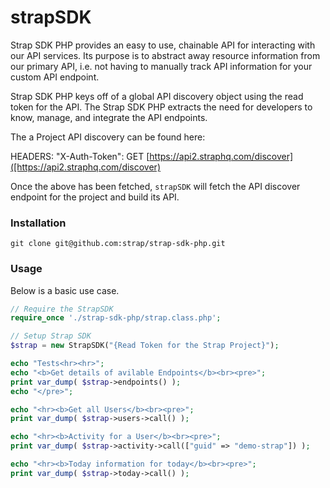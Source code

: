 # strapSDK

Strap SDK PHP provides an easy to use, chainable API for interacting with our
API services.  Its purpose is to abstract away resource information from
our primary API, i.e. not having to manually track API information for
your custom API endpoint.

Strap SDK PHP keys off of a global API discovery object using the read token for the API. 
The Strap SDK PHP extracts the need for developers to know, manage, and integrate the API endpoints.

The a Project API discovery can be found here:

HEADERS: "X-Auth-Token": 
GET [https://api2.straphq.com/discover]([https://api2.straphq.com/discover)

Once the above has been fetched, `strapSDK` will fetch the API discover
endpoint for the project and build its API.

### Installation

```
git clone git@github.com:strap/strap-sdk-php.git
```

### Usage

Below is a basic use case.

```php
// Require the StrapSDK
require_once './strap-sdk-php/strap.class.php';

// Setup Strap SDK
$strap = new StrapSDK("{Read Token for the Strap Project}");

echo "Tests<hr><hr>";
echo "<b>Get details of avilable Endpoints</b><br><pre>";
print var_dump( $strap->endpoints() );
echo "</pre>";

echo "<hr><b>Get all Users</b><br><pre>";
print var_dump( $strap->users->call() );

echo "<hr><b>Activity for a User</b><br><pre>";
print var_dump( $strap->activity->call(["guid" => "demo-strap"]) );

echo "<hr><b>Today information for today</b><br><pre>";
print var_dump( $strap->today->call() );

```
